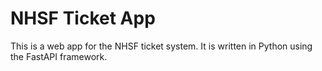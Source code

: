 # NHSF Ticket App

This is a web app for the NHSF ticket system.
It is written in Python using the FastAPI framework.